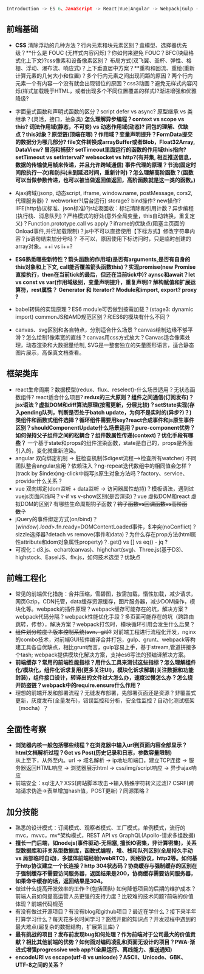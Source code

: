 ```js
Introduction -> ES 6、JavaScript -> React|Vue|Angular -> Webpack|Gulp -> Http|WebSocket
```

## 前端基础
* **CSS** 清除浮动的几种方法？行内元素和块元素区别？盒模型、选择器优先级？**什么是 FOUC (无样式内容闪烁)？你如何来避免 FOUC？BFC(块级格式化上下文)?css像素和设备像素区别？ 布局方式(双飞翼、圣杯、弹性、格栅、浮动、瀑布流、响应式)？上下垂直居中方案？**重构和回流、重绘(重新计算元素的几何大小和位置)？多个行内元素之间出现间距的原因？两个行内元素一个有内容一个没有就会出现错位的原因？css3动画？避免无样式内容闪烁(样式加载晚于HTML，或者出现多个不同位置覆盖的样式)?渐进增强和优雅降级?

* 字面量式函数和声明式函数的区分？script defer vs async? 原型继承 vs 类继承？(灵活，接口，抽象类) **怎么理解异步编程？context vs scope vs this? 词法作用域(静态，不可变) vs 动态作用域(动态)? 闭包的理解、优缺点？this对象？原型链(顶端在哪)？作用域？变量声明提升？FormData提交的数据分为哪几部分? file文件转换成arrayBuffer或者Blob，Float32Array, DataView? 冒泡和捕获? setTimeout里面运行的函数的作用域this指向? setTimeout vs setInterval? websocket vs http?(有并集, 相互推送信息，数据的传输使用帧来传递，并且允许跨域通信) 事件代理的原理？节流(固定时间段执行一次)和防抖(未到延迟时间，重新计时)？怎么理解高阶函数？(函数可以当做参数传递，也可以被当做返回值返回，高阶函数就是这一类的函数。)** 
* Ajax跨域(jsonp, 动态script, iframe, window.name, postMessage, cors2, 代理服务器)？ webworker?(后台运行) storage? bind操作? new操作? IIFE(http协议标准、json标准)?js垃圾回收：标记清除和引用计数？异步编程(执行栈、消息队列)？严格模式的好处(意外全局变量，this自动转换，重复定义)？Function.prototype.call vs apply？iframe的优缺点(阻塞主页面的Onload事件,并行加载限制)？js中不可以直接使用【下标方式】修改字符串内容？js语句结束加分号吗？ 不可以，原因使用下标访问时，只是临时创建的array对象。++i vs i++?

* **ES6熟悉哪些新特性？箭头函数的作用域(是否有arguments,是否有自身的this对象和上下文, call能否覆盖箭头函数this)？实现promise(new Promise直接执行，then在当前tick的最后，但还在当前tick中)? aynsc和await？let vs const vs var(作用域级别，变量声明提升，重复声明)? 解构赋值和扩展运算符，rest属性？ Generator 和 Iterator? Module和import, export? proxy ?** 
* babel转码的实现原理？ES6 module可否做到按需加载？(stage3: dynamic import) commonJS和AMD规范区别？和ES6的模块有什么不同？
* canvas、svg区别和各自特点，分别适合什么场景？canvas绘制边缘不够平滑？怎么绘制1像素宽的直线？canvas用css方式放大？Canvas适合像素处理，动态渲染和大数据量绘制, SVG是一整套独立的矢量图形语言，适合静态图片展示，高保真文档查看。

## 框架类库
* react生命周期？数据模型(redux、flux、reselect)-什么场景适用？无状态函数组件? react适合什么项目? **redux的三大原则？组件之间通信(订阅发布)？jsx语法？虚拟DOM和diff算法原理(按需更新，分层比较)？setState实现(存入pending队列，判断是否处于batch update，为何不是实时的(异步?)？) 类组件和函数式组件选择？循环组件需要用key?react合成事件和js原生事件区别？shouldComponentUpdate什么场景适用？pure-component优势？如何保持父子组件之间的松耦合？组件数属性传递(context)？优化手段有哪些？**  一个基于state和props的组件渲染函数，state是自己的，props是外面引入的，变化就重新渲染。
* angular 双向绑定机制 -> 脏检查机制($digest流程-->检查所有watcher) 不同团队整合angular应用？依赖注入？ng-repeat迭代数组中的相同值会怎样？(track by $index)ng-click中能写js原生对象方法吗？factory、service、provider什么关系？
* vue 双向绑定(dom监听 + data监听 -> 访问器属性劫持)？模板语法，遇到过vuejs页面闪烁吗？v-if vs v-show区别(是否渲染)？vue 虚拟DOM和react 虚拟DOM的区别? 有哪些生命周期钩子函数？~~钩子函数vs回调函数vs高阶函数？~~
* jQuery的事件绑定方式(on/bind)？$(window).load>$.fn.ready=DOMContentLoaded事件，$冲突(noConflict)？sizzle选择器?detach vs remove(事件和data)？为什么存在prop方法(html属性attribute和dom对象属性property)？.get() vs [] vs eq() - jq ?
* 可视化：d3.js、echart(canvas)、highchart(svg)、Three.js(基于D3)、highstock、EaselJS、flv.js，如何技术选型？优缺点

## 前端工程化
* 常见的前端优化措施：合并压缩，雪碧图，按需加载，惰性加载，减少请求，网页Gzip，CDN托管，data缓存资源缓存，图片服务器，减少DOM操作，模块化等。webpack的插件原理？webpack缓存可能存在的坑，解决方案？webpack代码分隔？webpack性能优化手段？多页面可能存在的坑（跨路由跳转，传参），解决方案？webpack打包时，模块循环引用会发生什么后果？
* ~~组件划分粒度？版本控制系统(svn、git)?~~ 对前端工程进行流程化开发，nginx的combo技术，对前端GUI软件编译合并打包，gulp、grunt、webpack等构建工具各自优缺点，相比grunt而言，gulp容易上手，基于stream,管道拼接多个tash; webpack提供模块化解决方案，支持es6写法的预编译解决方案。  
* **前端缓存？常用的前端性能指标？用什么工具来测试这些指标？怎么理解组件化/模块化，组件化诉求复用(更多关注UI)，模块化诉求解耦(关注数据和功能封装)，组件接口设计，转译出的文件过大怎么办，速度过慢怎么办？怎么绕开防盗链？webpack中的require.ensure什么作用？**
* 理想的前端开发和部署流程？无缝发布部署，先部署页面还是资源？非覆盖式更新，灰度发布(全量发布)，错误监控和分析，安全性监控？自动化测试框架（mocha）？

## 全面性考察
* **浏览器内核一般包括哪些线程？在浏览器中输入url到页面内容全部显示？html文档解析过程？Get vs Post(历史记录和日志，参数容量限制)**  
  从上至下，从外至内。url -> 域名解析 -> ip地址和端口，建立TCP连接 -> 服务器返回HTML响应 -> 浏览器展示html -> css/img/script响应 -> 异步ajax响应
* 前端安全：sql注入? XSS(跨站脚本攻击->输入特殊字符转义过滤)? CSRF(跨站请求伪造->表单增加hash值，POST更新)？同源策略？

## 加分技能
* 熟悉的设计模式：订阅模式、观察者模式、工厂模式，单例模式，流行的mvc，mvvc，mv*架构模式，REST API vs GraphQL(Apollo-请求多组数据)
* **擅长一门后端，如nodejs(事件驱动-无阻塞, 擅长IO密集，非计算密集)，关系型数据库和非关系型数据库，函数式编程，堆、栈和队列区别(全局持久手动 vs 局部临时自动)，多媒体前端经验(webRTC)，网络协议，http2等。如何基于http协议建立一个长连接？http 304状态码？协商缓存与强制缓存的区别在于强制缓存不需要访问服务器，返回结果是200，协商缓存需要访问服务器，如果命中缓存的话，返回结果是304。**
* ~~做过什么提高开发效率的工作？(包括团队)~~ 如何降低项目的后期的维护成本？前端人员如何提高运营人员更强的支持力度？比较难的技术问题?前端的价值体现？前端代码规范
* 有没有做过开源项目？有没有blog和github项目？最近在学什么？接下来半年打算学习什么？每天花多长时间学习？豁然开朗的知识点？开发过程中遇到的最大难点(超复杂的数据结构，扩展第三库)？
* **最有挑战的项目？发布前发现bug如何处理？作为前端对于公司最大的价值贡献？相比其他前端的优势？如何面对编码凌乱和页面无设计的项目？PWA-渐进式增强progressive web app?(全屏运行、离线能力、推送通知)**
* **encodeURI vs escape(utf-8 vs unicode)？ASCII、Unicode、GBK、UTF-8之间的关系？**
